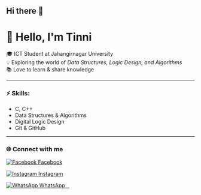 ## Hi there 👋


# 👋 Hello, I'm Tinni

🎓 ICT Student at Jahangirnagar University  
💡 Exploring the world of *Data Structures, Logic Design, and Algorithms*  
📚 Love to learn & share knowledge  

---

### ⚡ Skills:
- C, C++
- Data Structures & Algorithms
- Digital Logic Design
- Git & GitHub

---

### 🌐 Connect with me
<p align="left">
  <a href="https://facebook.com/yourusername" target="blank">
    <img src="https://img.icons8.com/color/48/facebook.png" alt="Facebook"/> Facebook
  </a>
</p>
<p align="left">
  <a href="https://instagram.com/yourusername" target="blank">
    <img src="https://img.icons8.com/fluency/48/instagram-new.png" alt="Instagram"/> Instagram
  </a>
</p>
<p align="left">
  <a href="https://wa.me/8801XXXXXXXXX" target="blank">
    <img src="https://img.icons8.com/fluency/48/whatsapp.png" alt="WhatsApp"/> WhatsApp
  </a>
</p>
